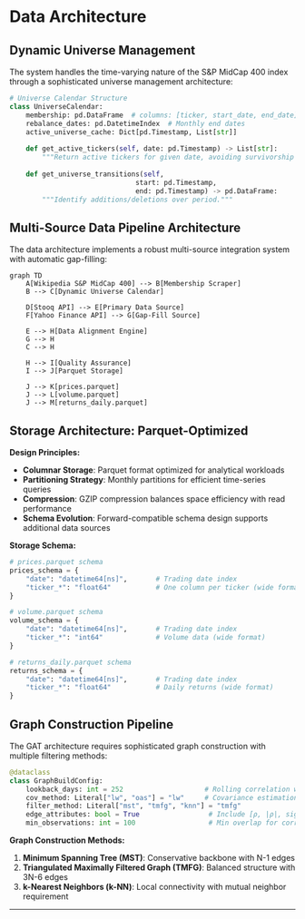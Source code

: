 # Data Architecture

## Dynamic Universe Management

The system handles the time-varying nature of the S&P MidCap 400 index through a sophisticated universe management architecture:

```python
# Universe Calendar Structure
class UniverseCalendar:
    membership: pd.DataFrame  # columns: [ticker, start_date, end_date]
    rebalance_dates: pd.DatetimeIndex  # Monthly end dates
    active_universe_cache: Dict[pd.Timestamp, List[str]]
    
    def get_active_tickers(self, date: pd.Timestamp) -> List[str]:
        """Return active tickers for given date, avoiding survivorship bias."""
        
    def get_universe_transitions(self, 
                               start: pd.Timestamp, 
                               end: pd.Timestamp) -> pd.DataFrame:
        """Identify additions/deletions over period."""
```

## Multi-Source Data Pipeline Architecture

The data architecture implements a robust multi-source integration system with automatic gap-filling:

```mermaid
graph TD
    A[Wikipedia S&P MidCap 400] --> B[Membership Scraper]
    B --> C[Dynamic Universe Calendar]
    
    D[Stooq API] --> E[Primary Data Source]
    F[Yahoo Finance API] --> G[Gap-Fill Source]
    
    E --> H[Data Alignment Engine]
    G --> H
    C --> H
    
    H --> I[Quality Assurance]
    I --> J[Parquet Storage]
    
    J --> K[prices.parquet]
    J --> L[volume.parquet] 
    J --> M[returns_daily.parquet]
```

## Storage Architecture: Parquet-Optimized

**Design Principles:**
- **Columnar Storage**: Parquet format optimized for analytical workloads
- **Partitioning Strategy**: Monthly partitions for efficient time-series queries
- **Compression**: GZIP compression balances space efficiency with read performance
- **Schema Evolution**: Forward-compatible schema design supports additional data sources

**Storage Schema:**
```python
# prices.parquet schema
prices_schema = {
    "date": "datetime64[ns]",       # Trading date index
    "ticker_*": "float64"           # One column per ticker (wide format)
}

# volume.parquet schema  
volume_schema = {
    "date": "datetime64[ns]",       # Trading date index
    "ticker_*": "int64"             # Volume data (wide format)
}

# returns_daily.parquet schema
returns_schema = {
    "date": "datetime64[ns]",       # Trading date index
    "ticker_*": "float64"           # Daily returns (wide format)
}
```

## Graph Construction Pipeline

The GAT architecture requires sophisticated graph construction with multiple filtering methods:

```python
@dataclass
class GraphBuildConfig:
    lookback_days: int = 252                    # Rolling correlation window
    cov_method: Literal["lw", "oas"] = "lw"     # Covariance estimation
    filter_method: Literal["mst", "tmfg", "knn"] = "tmfg"
    edge_attributes: bool = True                 # Include [ρ, |ρ|, sign]
    min_observations: int = 100                  # Min overlap for correlation
```

**Graph Construction Methods:**
1. **Minimum Spanning Tree (MST)**: Conservative backbone with N-1 edges
2. **Triangulated Maximally Filtered Graph (TMFG)**: Balanced structure with 3N-6 edges
3. **k-Nearest Neighbors (k-NN)**: Local connectivity with mutual neighbor requirement

---
